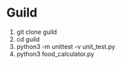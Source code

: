 # Guild
<ol>
 
<li>git clone guild</li>
<li>cd guild</li>
<li>python3 -m unittest -v unit_test.py</li>
<li>python3 food_calculator.py</li>
